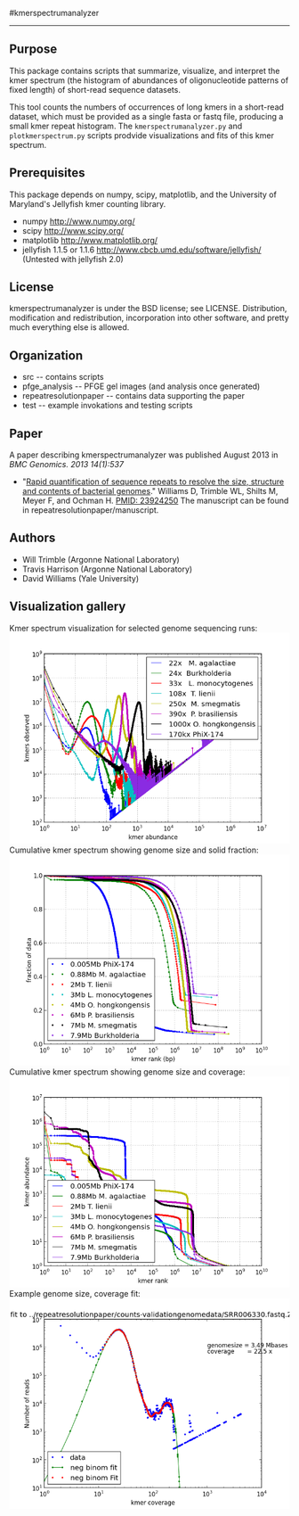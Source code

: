 #kmerspectrumanalyzer
***

## Purpose
This package contains scripts that summarize, visualize, and 
interpret the kmer spectrum (the histogram of abundances of 
oligonucleotide patterns of fixed length) of short-read 
sequence datasets.  

This tool counts the numbers of occurrences of long kmers
in a short-read dataset, which must be provided as a single 
fasta or fastq file, producing a small kmer repeat histogram.
The `kmerspectrumanalyzer.py` and `plotkmerspectrum.py` scripts 
prodvide visualizations and fits of this kmer spectrum. 

## Prerequisites
This package depends on numpy, scipy, matplotlib, and 
the University of Maryland's Jellyfish kmer counting library.

*   numpy http://www.numpy.org/
*   scipy http://www.scipy.org/
*   matplotlib http://www.matplotlib.org/
*   jellyfish 1.1.5 or 1.1.6  http://www.cbcb.umd.edu/software/jellyfish/ 
(Untested with jellyfish 2.0)

## License
kmerspectrumanalyzer is under the BSD license; see LICENSE.
Distribution, modification and redistribution, incorporation
into other software, and pretty much everything else is allowed.

## Organization
*   src    -- contains scripts
*   pfge_analysis  -- PFGE gel images (and analysis once generated)
*   repeatresolutionpaper  -- contains data supporting the paper
*   test -- example invokations and testing scripts

## Paper
A paper describing kmerspectrumanalyzer was
published August 2013 in *BMC Genomics. 2013 14(1):537*
* "[Rapid quantification of sequence repeats to resolve the size, 
structure and contents of bacterial genomes](http://www.ncbi.nlm.nih.gov/pmc/articles/PMC3751351/)."
Williams D, Trimble WL, Shilts M, Meyer F, and Ochman H. 
[PMID: 23924250](http://www.ncbi.nlm.nih.gov/pubmed/20634954)
The manuscript can be found in repeatresolutionpaper/manuscript.

## Authors
*   Will Trimble (Argonne National Laboratory)
*   Travis Harrison (Argonne National Laboratory)
*   David Williams (Yale University)
 
## Visualization gallery

Kmer spectrum visualization for selected genome sequencing runs:
![Kmer spectrum visualization for selected genome sequencing runs](img/filelistcv.1.png "Kmer spectrum visualization for selected genome sequencing runs")
Cumulative kmer spectrum showing genome size and solid fraction:
![Cumulative kmer spectrum showing genome size and solid fraction](img/filelistsz.5.png "Cumulative kmer spectrum showing genome size and solid fraction")
Cumulative kmer spectrum showing genome size and coverage:
![Cumulative kmer spectrum showing genome size and coverage](img/filelistsz.6.png "Cumulative kmer spectrum showing genome size and coverage")
Example genome size, coverage fit:
![Example genome size fit](img/SRR006330.fastq.21.fit.png "Example genome size fit")
